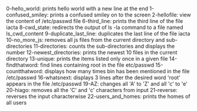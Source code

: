0-hello_world: prints hello world with a new line at the end
1-confused_smiley: prints a confused smiley on to the screen
2-hellofile: view the content of /etc/passwd file
6-third_line: prints the third line of the file iacta
8-cwd_state: redirects the output of ls -la command to a file named ls_cwd_content
9-duplicate_last_line: duplicates the last line of the file iacta
10-no_more_js: removes all js files from the current directory and sub-directories
11-directories: counts the sub-directories and displays the number
12-newest_directories: prints the newest 10 files in the current directory
13-unique: prints the items listed only once in a given file
14-findthatword: find lines containing root in the file etc/passwd
15-countthatword: displays how many times bin has been mentioned in the file /etc/passwd
16-whatsnext: displays 3 lines after the desired word 'root' appears in the file /etc/passwd
19-AZ: changes all 'A' to 'Z' and all 'c' to 'e'
20-hiago: removes all the 'C' and 'c' characters from input
21-reverse: reverses the input characterwise
22-users_and_homes: prints the homes of all users
